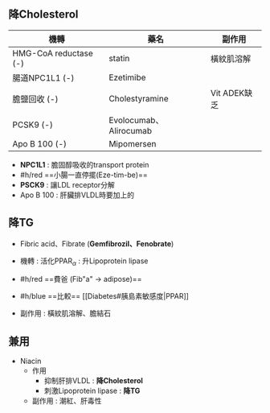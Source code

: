 ## 降Cholesterol
| 機轉                  | 藥名                   | 副作用       |
|-----------------------|------------------------|--------------|
| HMG-CoA reductase (-) | statin                 | 橫紋肌溶解   |
| 腸道NPC1L1 (-)        | Ezetimibe              |              |
| 膽鹽回收 (-)          | Cholestyramine         | Vit ADEK缺乏 |
| PCSK9 (-)             | Evolocumab、Alirocumab |              |
| Apo B 100 (-)          | Mipomersen             |              |

- **NPC1L1** : 膽固醇吸收的transport protein
- #h/red ==小腸一直停擺(Eze-tim-be)==
- **PSCK9** : 讓LDL receptor分解
- Apo B 100 : 肝臟排VLDL時要加上的
## 降TG
- Fibric acid、Fibrate (**Gemfibrozil、Fenobrate**)
- 機轉 : 活化PPAR$_\alpha$ : 升Lipoprotein lipase
- #h/red ==費爸 (Fib"a" -> adipose)==
- #h/blue ==比較== [[Diabetes#胰島素敏感度|PPAR]]

- 副作用 : 橫紋肌溶解、膽結石
## 兼用
- Niacin
	- 作用
		- 抑制肝排VLDL : **降Cholesterol**
		- 刺激Lipoprotein lipase : **降TG**
	- 副作用 : 潮紅、肝毒性
